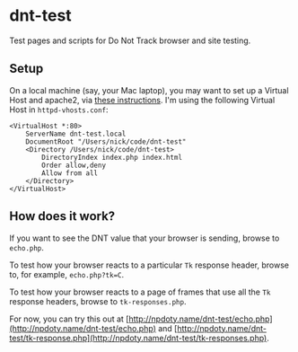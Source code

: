 dnt-test
========

Test pages and scripts for Do Not Track browser and site testing.

## Setup

On a local machine (say, your Mac laptop), you may want to set up a Virtual Host and apache2, via [these instructions](http://robdodson.me/blog/2012/10/02/virtual-host-in-mountain-lion-with-apache/). I'm using the following Virtual Host in `httpd-vhosts.conf`:

    <VirtualHost *:80>
        ServerName dnt-test.local
        DocumentRoot "/Users/nick/code/dnt-test"
        <Directory /Users/nick/code/dnt-test>
            DirectoryIndex index.php index.html
            Order allow,deny
            Allow from all
        </Directory>
    </VirtualHost>

## How does it work?

If you want to see the DNT value that your browser is sending, browse to `echo.php`. 

To test how your browser reacts to a particular `Tk` response header, browse to, for example, `echo.php?tk=C`. 

To test how your browser reacts to a page of frames that use all the `Tk` response headers, browse to `tk-responses.php`.

For now, you can try this out at [http://npdoty.name/dnt-test/echo.php](http://npdoty.name/dnt-test/echo.php) and [http://npdoty.name/dnt-test/tk-response.php](http://npdoty.name/dnt-test/tk-responses.php).